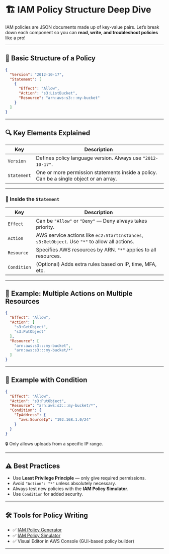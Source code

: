 # 🏗️ IAM Policy Structure Deep Dive

IAM policies are JSON documents made up of key-value pairs. Let’s break down each component so you can **read, write, and troubleshoot policies** like a pro!

---

## 🧱 Basic Structure of a Policy

```json
{
  "Version": "2012-10-17",
  "Statement": [
    {
      "Effect": "Allow",
      "Action": "s3:ListBucket",
      "Resource": "arn:aws:s3:::my-bucket"
    }
  ]
}

```

---

## 🔍 Key Elements Explained

| Key        | Description |
|------------|-------------|
| `Version`  | Defines policy language version. Always use `"2012-10-17"`. |
| `Statement`| One or more permission statements inside a policy. Can be a single object or an array. |

---

### 🔹 Inside the `Statement`

| Key        | Description |
|------------|-------------|
| `Effect`   | Can be `"Allow"` or `"Deny"` — Deny always takes priority. |
| `Action`   | AWS service actions like `ec2:StartInstances`, `s3:GetObject`. Use `"*"` to allow all actions. |
| `Resource` | Specifies AWS resources by ARN. `"*"` applies to all resources. |
| `Condition`| (Optional) Adds extra rules based on IP, time, MFA, etc. |

---

## 🧩 Example: Multiple Actions on Multiple Resources

```json
{
  "Effect": "Allow",
  "Action": [
    "s3:GetObject",
    "s3:PutObject"
  ],
  "Resource": [
    "arn:aws:s3:::my-bucket",
    "arn:aws:s3:::my-bucket/*"
  ]
}
```

---

## 🧩 Example with Condition

```json
{
  "Effect": "Allow",
  "Action": "s3:PutObject",
  "Resource": "arn:aws:s3:::my-bucket/*",
  "Condition": {
    "IpAddress": {
      "aws:SourceIp": "192.168.1.0/24"
    }
  }
}
```

🔒 Only allows uploads from a specific IP range.

---

## ⚠️ Best Practices

- Use **Least Privilege Principle** — only give required permissions.
- Avoid `"Action": "*"` unless absolutely necessary.
- Always test new policies with the **IAM Policy Simulator**.
- Use `Condition` for added security.

---

## 🛠️ Tools for Policy Writing

- ✅ [IAM Policy Generator](https://awspolicygen.s3.amazonaws.com/policygen.html)
- ✅ [IAM Policy Simulator](https://policysim.aws.amazon.com/)
- ✅ Visual Editor in AWS Console (GUI-based policy builder)

---

